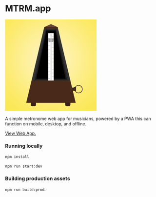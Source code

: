 # MTRM.app

<img src="./public/assets/images/icons/launchericon-512.png" width="300" height="300" />

A simple metronome web app for musicians, powered by a PWA this can function on mobile, desktop, and offline.

[View Web App.](https://mtrm.app)

### Running locally

`npm install`

`npm run start:dev`

### Building production assets

`npm run build:prod`.
